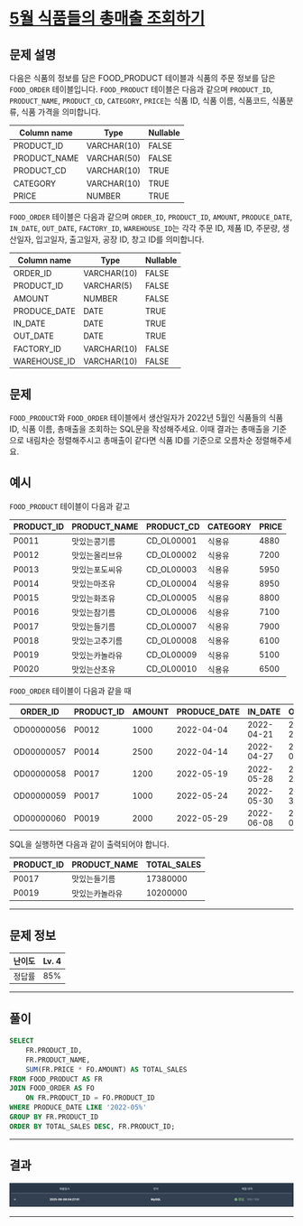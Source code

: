 # [5월 식품들의 총매출 조회하기](https://school.programmers.co.kr/learn/courses/30/lessons/131117)

## 문제 설명

다음은 식품의 정보를 담은 FOOD_PRODUCT 테이블과 식품의 주문 정보를 담은 `FOOD_ORDER` 테이블입니다. `FOOD_PRODUCT` 테이블은 다음과 같으며 `PRODUCT_ID`, `PRODUCT_NAME`, `PRODUCT_CD`, `CATEGORY`, `PRICE`는 식품 ID, 식품 이름, 식품코드, 식품분류, 식품 가격을 의미합니다.

| Column name  | Type        | Nullable |
| ------------ | ----------- | -------- |
| PRODUCT_ID   | VARCHAR(10) | FALSE    |
| PRODUCT_NAME | VARCHAR(50) | FALSE    |
| PRODUCT_CD   | VARCHAR(10) | TRUE     |
| CATEGORY     | VARCHAR(10) | TRUE     |
| PRICE        | NUMBER      | TRUE     |

`FOOD_ORDER` 테이블은 다음과 같으며 `ORDER_ID`, `PRODUCT_ID`, `AMOUNT`, `PRODUCE_DATE`, `IN_DATE`, `OUT_DATE`, `FACTORY_ID`, `WAREHOUSE_ID`는 각각 주문 ID, 제품 ID, 주문량, 생산일자, 입고일자, 출고일자, 공장 ID, 창고 ID를 의미합니다.

| Column name  | Type        | Nullable |
| ------------ | ----------- | -------- |
| ORDER_ID     | VARCHAR(10) | FALSE    |
| PRODUCT_ID   | VARCHAR(5)  | FALSE    |
| AMOUNT       | NUMBER      | FALSE    |
| PRODUCE_DATE | DATE        | TRUE     |
| IN_DATE      | DATE        | TRUE     |
| OUT_DATE     | DATE        | TRUE     |
| FACTORY_ID   | VARCHAR(10) | FALSE    |
| WAREHOUSE_ID | VARCHAR(10) | FALSE    |

## 문제

`FOOD_PRODUCT`와 `FOOD_ORDER` 테이블에서 생산일자가 2022년 5월인 식품들의 식품 ID, 식품 이름, 총매출을 조회하는 SQL문을 작성해주세요. 이때 결과는 총매출을 기준으로 내림차순 정렬해주시고 총매출이 같다면 식품 ID를 기준으로 오름차순 정렬해주세요.

## 예시

`FOOD_PRODUCT` 테이블이 다음과 같고

| PRODUCT_ID | PRODUCT_NAME   | PRODUCT_CD | CATEGORY | PRICE |
| ---------- | -------------- | ---------- | -------- | ----- |
| P0011      | 맛있는콩기름   | CD_OL00001 | 식용유   | 4880  |
| P0012      | 맛있는올리브유 | CD_OL00002 | 식용유   | 7200  |
| P0013      | 맛있는포도씨유 | CD_OL00003 | 식용유   | 5950  |
| P0014      | 맛있는마조유   | CD_OL00004 | 식용유   | 8950  |
| P0015      | 맛있는화조유   | CD_OL00005 | 식용유   | 8800  |
| P0016      | 맛있는참기름   | CD_OL00006 | 식용유   | 7100  |
| P0017      | 맛있는들기름   | CD_OL00007 | 식용유   | 7900  |
| P0018      | 맛있는고추기름 | CD_OL00008 | 식용유   | 6100  |
| P0019      | 맛있는카놀라유 | CD_OL00009 | 식용유   | 5100  |
| P0020      | 맛있는산초유   | CD_OL00010 | 식용유   | 6500  |

`FOOD_ORDER` 테이블이 다음과 같을 때

| ORDER_ID   | PRODUCT_ID | AMOUNT | PRODUCE_DATE | IN_DATE    | OUT_DATE   | FACTORY_ID | WAREHOUSE_ID |
| ---------- | ---------- | ------ | ------------ | ---------- | ---------- | ---------- | ------------ |
| OD00000056 | P0012      | 1000   | 2022-04-04   | 2022-04-21 | 2022-04-25 | FT19980002 | WH0032       |
| OD00000057 | P0014      | 2500   | 2022-04-14   | 2022-04-27 | 2022-05-01 | FT19980002 | WH0033       |
| OD00000058 | P0017      | 1200   | 2022-05-19   | 2022-05-28 | 2022-05-28 | FT20070002 | WH0033       |
| OD00000059 | P0017      | 1000   | 2022-05-24   | 2022-05-30 | 2022-05-30 | FT20070002 | WH0038       |
| OD00000060 | P0019      | 2000   | 2022-05-29   | 2022-06-08 | 2022-06-08 | FT20070002 | WH0035       |

SQL을 실행하면 다음과 같이 출력되어야 합니다.

| PRODUCT_ID | PRODUCT_NAME   | TOTAL_SALES |
| ---------- | -------------- | ----------- |
| P0017      | 맛있는들기름   | 17380000    |
| P0019      | 맛있는카놀라유 | 10200000    |

---

## 문제 정보

| 난이도 | Lv. 4 |
| ------ | ----- |
| 정답률 | 85%   |

---

## 풀이

```SQL
SELECT
    FR.PRODUCT_ID,
    FR.PRODUCT_NAME,
    SUM(FR.PRICE * FO.AMOUNT) AS TOTAL_SALES
FROM FOOD_PRODUCT AS FR
JOIN FOOD_ORDER AS FO
    ON FR.PRODUCT_ID = FO.PRODUCT_ID
WHERE PRODUCE_DATE LIKE '2022-05%'
GROUP BY FR.PRODUCT_ID
ORDER BY TOTAL_SALES DESC, FR.PRODUCT_ID;
```

---

## 결과

![결과](./assets/스크린샷%202025-08-08%2004.28.19.png)

---
